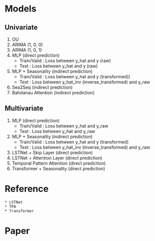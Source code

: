 # Models

## Univariate
1. OU
2. ARIMA (1, 0, 0)
3. ARIMA (1, 0, 1)
4. MLP (direct prediction)
    * Train/Valid : Loss between y_hat and y (raw)
    * Test  : Loss between y_hat and y (raw)
5. MLP + Seasonality (indirect prediction)
    * Train/Valid : Loss between y_hat and y (transformed))
    * Test  : Loss between y_hat_inv (inverse_transformed) and y_raw
6. Sea2Seq (indirect prediction)
7. Bahdanau Attention (indirect prediction)

## Multivariate

1. MLP (direct prediction)
    * Train/Valid : Loss between y_hat and y_raw
    * Test  : Loss between y_hat and y_raw
2. MLP + Seasonality (indirect prediction)
    * Train/Valid : Loss between y_hat and y (transformed)
    * Test  : Loss between y_hat_inv (inverse_transformed) and y_raw
3. LSTNet + Skip Layer (direct prediction)
4. LSTNet + Attention Layer (direct prediction)
5. Temporal Pattern Attention (direct prediction)
6. Transformer + Seasonality (direct prediction)

# Reference
    * LSTNet
    * TPA
    * Transformer

# Paper